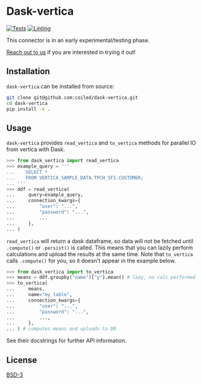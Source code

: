 # Dask-vertica

[![Tests](https://github.com/coiled/dask-vertica/actions/workflows/tests.yml/badge.svg)](https://github.com/coiled/dask-vertica/actions/workflows/tests.yml)
[![Linting](https://github.com/coiled/dask-vertica/actions/workflows/pre-commit.yml/badge.svg)](https://github.com/coiled/dask-vertica/actions/workflows/pre-commit.yml)


This connector is in an early experimental/testing phase.

[Reach out to us](https://coiled.io/contact-us/) if you are interested in trying
it out!

## Installation

`dask-vertica` can be installed from source:

```zsh
git clone git@github.com:coiled/dask-vertica.git
cd dask-vertica
pip install -e .
```

<!--
`dask-vertica` can be installed with `pip`:

```
pip install dask-vertica
```

or with `conda`:

```
conda install -c conda-forge dask-vertica
```
-->

## Usage

`dask-vertica` provides `read_vertica` and `to_vertica` methods
for parallel IO from vertica with Dask.

```python
>>> from dask_vertica import read_vertica
>>> example_query = '''
...    SELECT *
...    FROM VERTICA_SAMPLE_DATA.TPCH_SF1.CUSTOMER;
... '''
>>> ddf = read_vertica(
...     query=example_query,
...     connection_kwargs={
...         "user": "...",
...         "password": "...",
...         ...
...     },
... )
```

`read_vertica` will return a dask dataframe, so data will not be fetched until `.compute()` or `.persist()` is called.
This means that you can lazily perform calculations and upload the results at the same time.
Note that `to_vertica` calls `.compute()` for you, so it doesn't appear in the example below.

```python
>>> from dask_vertica import to_vertica
>>> means = ddf.groupby("name")["y"].mean() # lazy, no calc performed
>>> to_vertica(
...     means,
...     name="my_table",
...     connection_kwargs={
...         "user": "...",
...         "password": "...",
...         ...,
...     },
... ) # computes means and uploads to DB
```

See their docstrings for further API information.

## License

[BSD-3](LICENSE)
